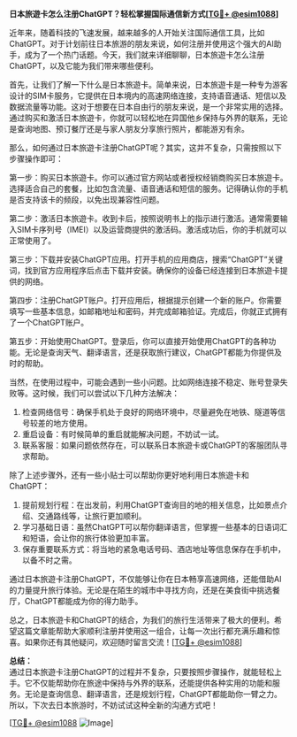 **日本旅遊卡怎么注册ChatGPT？轻松掌握国际通信新方式[[TG💪+ @esim1088](https://t.me/s/esim1088)]**

近年来，随着科技的飞速发展，越来越多的人开始关注国际通信工具，比如ChatGPT。对于计划前往日本旅游的朋友来说，如何注册并使用这个强大的AI助手，成为了一个热门话题。今天，我们就来详细聊聊，日本旅遊卡怎么注册ChatGPT，以及它能为我们带来哪些便利。

首先，让我们了解一下什么是日本旅遊卡。简单来说，日本旅遊卡是一种专为游客设计的SIM卡服务，它提供在日本境内的高速网络连接，支持语音通话、短信以及数据流量等功能。这对于想要在日本自由行的朋友来说，是一个非常实用的选择。通过购买和激活日本旅遊卡，你就可以轻松地在异国他乡保持与外界的联系，无论是查询地图、预订餐厅还是与家人朋友分享旅行照片，都能游刃有余。

那么，如何通过日本旅遊卡注册ChatGPT呢？其实，这并不复杂，只需按照以下步骤操作即可：

第一步：购买日本旅遊卡。你可以通过官方网站或者授权经销商购买日本旅遊卡。选择适合自己的套餐，比如包含流量、语音通话和短信的服务。记得确认你的手机是否支持该卡的频段，以免出现兼容性问题。

第二步：激活日本旅遊卡。收到卡后，按照说明书上的指示进行激活。通常需要输入SIM卡序列号（IMEI）以及运营商提供的激活码。激活成功后，你的手机就可以正常使用了。

第三步：下载并安装ChatGPT应用。打开手机的应用商店，搜索“ChatGPT”关键词，找到官方应用程序后点击下载并安装。确保你的设备已经连接到日本旅遊卡提供的网络。

第四步：注册ChatGPT账户。打开应用后，根据提示创建一个新的账户。你需要填写一些基本信息，如邮箱地址和密码，并完成邮箱验证。完成后，你就正式拥有了一个ChatGPT账户。

第五步：开始使用ChatGPT。登录后，你可以直接开始使用ChatGPT的各种功能。无论是查询天气、翻译语言，还是获取旅行建议，ChatGPT都能为你提供及时的帮助。

当然，在使用过程中，可能会遇到一些小问题。比如网络连接不稳定、账号登录失败等。这时候，我们可以尝试以下几种方法解决：

1. 检查网络信号：确保手机处于良好的网络环境中，尽量避免在地铁、隧道等信号较差的地方使用。
2. 重启设备：有时候简单的重启就能解决问题，不妨试一试。
3. 联系客服：如果问题依然存在，可以联系日本旅遊卡或ChatGPT的客服团队寻求帮助。

除了上述步骤外，还有一些小贴士可以帮助你更好地利用日本旅遊卡和ChatGPT：

1. 提前规划行程：在出发前，利用ChatGPT查询目的地的相关信息，比如景点介绍、交通路线等，让旅行更加顺利。
2. 学习基础日语：虽然ChatGPT可以帮你翻译语言，但掌握一些基本的日语词汇和短语，会让你的旅行体验更加丰富。
3. 保存重要联系方式：将当地的紧急电话号码、酒店地址等信息保存在手机中，以备不时之需。

通过日本旅遊卡注册ChatGPT，不仅能够让你在日本畅享高速网络，还能借助AI的力量提升旅行体验。无论是在陌生的城市中寻找方向，还是在美食街中挑选餐厅，ChatGPT都能成为你的得力助手。

总之，日本旅遊卡和ChatGPT的结合，为我们的旅行生活带来了极大的便利。希望这篇文章能帮助大家顺利注册并使用这一组合，让每一次出行都充满乐趣和惊喜。如果你还有其他疑问，欢迎随时留言交流！[[TG💪+ @esim1088](https://t.me/s/esim1088)]

**总结：**  
通过日本旅遊卡注册ChatGPT的过程并不复杂，只要按照步骤操作，就能轻松上手。它不仅能帮助你在旅途中保持与外界的联系，还能提供各种实用的功能和服务。无论是查询信息、翻译语言，还是规划行程，ChatGPT都能助你一臂之力。所以，下次去日本旅游时，不妨试试这种全新的沟通方式吧！

[[TG💪+ @esim1088](https://t.me/s/esim1088) ![Image](https://i.postimg.cc/4NQfJmqS/Snipaste-2025-05-13-00-14-12.png)]
